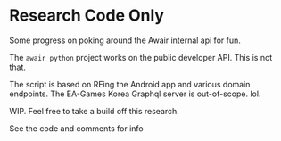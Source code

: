 # Research Code Only
Some progress on poking around the Awair internal api for fun.

The `awair_python` project works on the public developer API. This is not that. 

The script is based on REing the Android app and various domain endpoints. The EA-Games Korea Graphql server is out-of-scope. lol.

WIP. Feel free to take a build off this research. 

See the code and comments for info
